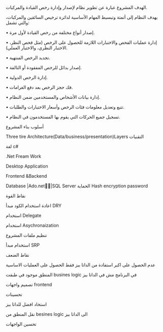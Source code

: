 الهدف
المشروع عبارة عن تطوير نظام لإصدار وإدارة رخص القيادة والمركبات.

يهدف النظام إلى أتمتة وتبسيط المهام الأساسية لدائرة ترخيص السائقين والمركبات، والتي تشمل:

•	إصدار أنواع مختلفة من رخص القيادة لأول مرة.

•	إدارة عمليات الفحص والاختبارات اللازمة للحصول على الرخص (مثل فحص النظر، الاختبار النظري، والاختبار العملي).

•	تجديد الرخص المنتهية.

•	إصدار بدائل للرخص المفقودة أو التالفة.

•	إدارة الرخص الدولية.

•	فك حجز الرخص بعد دفع الغرامات.

•	إدارة بيانات الأشخاص والمستخدمين ضمن النظام.

•	تتبع وتعديل معلومات فئات الرخص وأسعار الاختبارات والطلبات.

•	تسجيل جميع الحركات التي يقوم بها المستخدمون في النظام.

أسلوب بناء المشروع 


Three tire Architecture(Data/business/presentation)Layers
التقنيات 

لغة c# 


.Net Fream Work

Desktop Application

Frontend &Backend

Database |Ado.net|ٍٍSQL Server 
الحماية
Hash encryption password


نقاط القوة

اعادة استخدام الكود مبدأ DRY

استخدام Delegate 

استخدام  Asychronaization 

تنظيم ملفات المشروع 

استخدام مبدأ SRP

نقاط الضعف

عدم الحصول على اكبر استفادة من الداتا بيز فقط الحصول على العمليات الاساسية

المنطق موجود في طبقت busines logic في البرنامج مش في الداتا بيز 

تصميم واجهات frontend 


تحسينات 

استخاد افضل للداتا بيز 

نقل المنطق من besines logic الى الداتا بيز

تحسين الواجهات 


